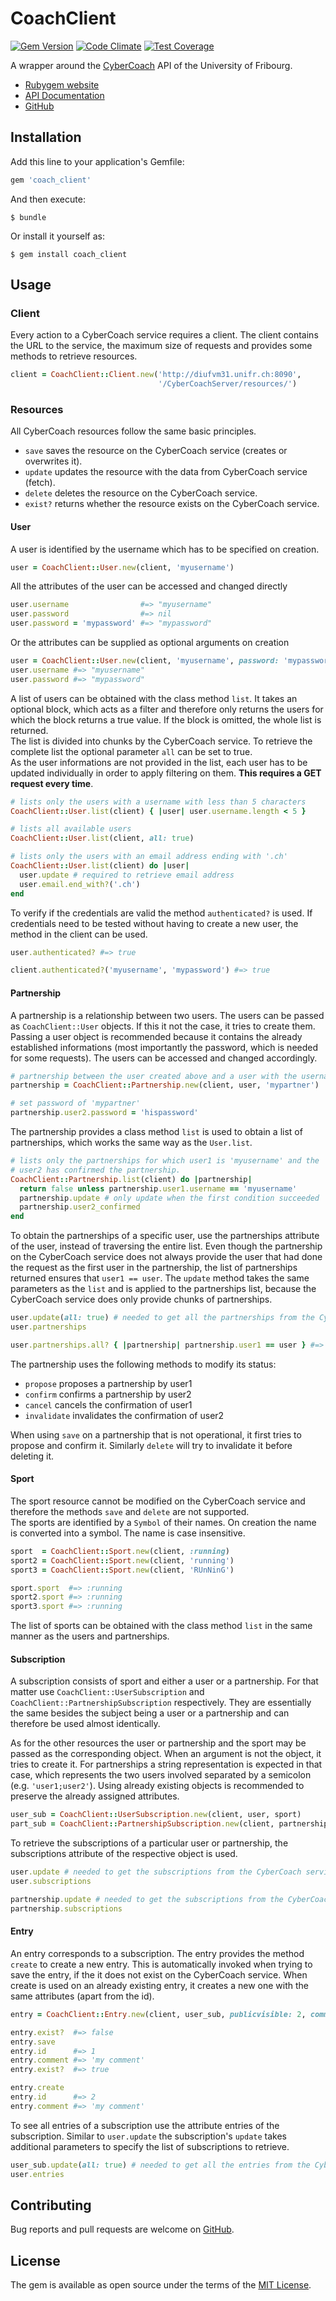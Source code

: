 # CoachClient
[![Gem Version](https://badge.fury.io/rb/coach_client.svg)](https://badge.fury.io/rb/coach_client)
[![Code Climate](https://codeclimate.com/github/jungomi/coach_client/badges/gpa.svg)](https://codeclimate.com/github/jungomi/coach_client)
[![Test Coverage](https://codeclimate.com/github/jungomi/coach_client/badges/coverage.svg)](https://codeclimate.com/github/jungomi/coach_client/coverage)

A wrapper around the
[CyberCoach](https://diuf.unifr.ch/drupal/softeng/teaching/studentprojects/cyber-coach-rest)
API of the University of Fribourg.

- [Rubygem website](https://rubygems.org/gems/coach_client)
- [API Documentation](http://www.rubydoc.info/gems/coach_client)
- [GitHub](https://github.com/jungomi/coach_client)

## Installation

Add this line to your application's Gemfile:

```ruby
gem 'coach_client'
```

And then execute:

    $ bundle

Or install it yourself as:

    $ gem install coach_client

## Usage

### Client

Every action to a CyberCoach service requires a client. The client contains the
URL to the service, the maximum size of requests and provides some methods to
retrieve resources.

```ruby
client = CoachClient::Client.new('http://diufvm31.unifr.ch:8090',
                                 '/CyberCoachServer/resources/')
```

### Resources

All CyberCoach resources follow the same basic principles.
- `save` saves the resource on the CyberCoach service (creates or overwrites it).
- `update` updates the resource with the data from CyberCoach service (fetch).
- `delete` deletes the resource on the CyberCoach service.
- `exist?` returns whether the resource exists on the CyberCoach service.

#### User

A user is identified by the username which has to be specified on creation.

```ruby
user = CoachClient::User.new(client, 'myusername')
```

All the attributes of the user can be accessed and changed directly

```ruby
user.username                #=> "myusername"
user.password                #=> nil
user.password = 'mypassword' #=> "mypassword"
```

Or the attributes can be supplied as optional arguments on creation

```ruby
user = CoachClient::User.new(client, 'myusername', password: 'mypassword')
user.username #=> "myusername"
user.password #=> "mypassword"
```

A list of users can be obtained with the class method `list`. It takes an
optional block, which acts as a filter and therefore only returns the users for
which the block returns a true value. If the block is omitted, the whole list is
returned.  
The list is divided into chunks by the CyberCoach service. To retrieve the
complete list the optional parameter `all` can be set to true.  
As the user informations are not provided in the list, each user has to be
updated individually in order to apply filtering on them. **This requires a GET
request every time**.

```ruby
# lists only the users with a username with less than 5 characters
CoachClient::User.list(client) { |user| user.username.length < 5 }

# lists all available users
CoachClient::User.list(client, all: true)

# lists only the users with an email address ending with '.ch'
CoachClient::User.list(client) do |user|
  user.update # required to retrieve email address
  user.email.end_with?('.ch')
end
```

To verify if the credentials are valid the method `authenticated?` is used.
If credentials need to be tested without having to create a new user, the
method in the client can be used.

```ruby
user.authenticated? #=> true

client.authenticated?('myusername', 'mypassword') #=> true
```

#### Partnership

A partnership is a relationship between two users. The users can be passed as
`CoachClient::User` objects. If this it not the case, it tries to create them.  
Passing a user object is recommended because it contains the already established
informations (most importantly the password, which is needed for some requests).
The users can be accessed and changed accordingly.

```ruby
# partnership between the user created above and a user with the username 'mypartner'
partnership = CoachClient::Partnership.new(client, user, 'mypartner')

# set password of 'mypartner'
partnership.user2.password = 'hispassword'
```

The partnership provides a class method `list` is used to obtain a list of
partnerships, which works the same way as the `User.list`.

```ruby
# lists only the partnerships for which user1 is 'myusername' and the 
# user2 has confirmed the partnership.
CoachClient::Partnership.list(client) do |partnership|
  return false unless partnership.user1.username == 'myusername'
  partnership.update # only update when the first condition succeeded
  partnership.user2_confirmed
end
```

To obtain the partnerships of a specific user, use the partnerships attribute of
the user, instead of traversing the entire list. Even though the partnership
on the CyberCoach service does not always provide the user that had done the
request as the first user in the partnership, the list of partnerships returned
ensures that `user1 == user`. The `update` method takes the same parameters as
the `list` and is applied to the partnerships list, because the CyberCoach
service does only provide chunks of partnerships.

```ruby
user.update(all: true) # needed to get all the partnerships from the CyberCoach service
user.partnerships

user.partnerships.all? { |partnership| partnership.user1 == user } #=> true
```

The partnership uses the following methods to modify its status:
- `propose` proposes a partnership by user1
- `confirm` confirms a partnership by user2
- `cancel` cancels the confirmation of user1
- `invalidate` invalidates the confirmation of user2

When using `save` on a partnership that is not operational, it first tries to
propose and confirm it. Similarly `delete` will try to invalidate it before
deleting it.

#### Sport

The sport resource cannot be modified on the CyberCoach service and therefore
the methods `save` and `delete` are not supported.  
The sports are identified by a `Symbol` of their names. On creation the name is
converted into a symbol. The name is case insensitive.

```ruby
sport  = CoachClient::Sport.new(client, :running)
sport2 = CoachClient::Sport.new(client, 'running')
sport3 = CoachClient::Sport.new(client, 'RUnNinG')

sport.sport  #=> :running
sport2.sport #=> :running
sport3.sport #=> :running
```

The list of sports can be obtained with the class method `list` in the same
manner as the users and partnerships.

#### Subscription

A subscription consists of sport and either a user or a partnership. For that
matter use `CoachClient::UserSubscription` and
`CoachClient::PartnershipSubscription` respectively. They are essentially the
same besides the subject being a user or a partnership and can therefore be
used almost identically.

As for the other resources the user or partnership and the sport may be passed
as the corresponding object. When an argument is not the object, it tries to
create it. For partnerships a string representation is expected in that case,
which represents the two users involved separated by a semicolon (e.g.
`'user1;user2'`). Using already existing objects is recommended to preserve the
already assigned attributes.

```ruby
user_sub = CoachClient::UserSubscription.new(client, user, sport)
part_sub = CoachClient::PartnershipSubscription.new(client, partnership, sport)
```

To retrieve the subscriptions of a particular user or partnership, the
subscriptions attribute of the respective object is used.

```ruby
user.update # needed to get the subscriptions from the CyberCoach service
user.subscriptions

partnership.update # needed to get the subscriptions from the CyberCoach service
partnership.subscriptions
```

#### Entry

An entry corresponds to a subscription. The entry provides the method `create` to
create a new entry. This is automatically invoked when trying to save the entry,
if the it does not exist on the CyberCoach service. When create is used on an
already existing entry, it creates a new one with the same attributes (apart
from the id).

```ruby
entry = CoachClient::Entry.new(client, user_sub, publicvisible: 2, comment: 'my comment')

entry.exist?  #=> false
entry.save
entry.id      #=> 1
entry.comment #=> 'my comment'
entry.exist?  #=> true

entry.create
entry.id      #=> 2
entry.comment #=> 'my comment'
```

To see all entries of a subscription use the attribute entries of the
subscription. Similar to `user.update` the subscription's `update` takes
additional parameters to specify the list of subscriptions to retrieve.
```ruby
user_sub.update(all: true) # needed to get all the entries from the CyberCoach service
user.entries
```

## Contributing

Bug reports and pull requests are welcome on [GitHub](https://github.com/jungomi/coach_client).


## License

The gem is available as open source under the terms of the [MIT License](http://opensource.org/licenses/MIT).

